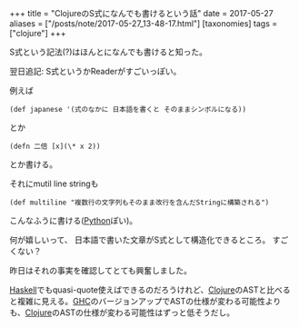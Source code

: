 +++
title = "ClojureのS式になんでも書けるという話"
date = 2017-05-27
aliases = ["/posts/note/2017-05-27_13-48-17.html"]
[taxonomies]
tags = ["clojure"]
+++

S式という記法(?)はほんとになんでも書けると知った。

翌日追記: S式というかReaderがすごいっぽい。

例えば

    (def japanese '(式のなかに 日本語を書くと そのままシンボルになる))

とか

    (defn 二倍 [x](\* x 2))

とか書ける。

それにmutil line stringも

    (def multiline "複数行の文字列もそのまま改行を含んだStringに構築される")

こんなふうに書ける([Python](http://d.hatena.ne.jp/keyword/Python)ぽい)。

何が嬉しいって、 日本語で書いた文章がS式として構造化できるところ。 すごくない？

昨日はそれの事実を確認してとても興奮しました。

[Haskell](http://d.hatena.ne.jp/keyword/Haskell)でもquasi-quote使えばできるのだろうけれど、[Clojure](http://d.hatena.ne.jp/keyword/Clojure)のASTと比べると複雑に見える。[GHC](http://d.hatena.ne.jp/keyword/GHC)のバージョンアップでASTの仕様が変わる可能性よりも、[Clojure](http://d.hatena.ne.jp/keyword/Clojure)のASTの仕様が変わる可能性はずっと低そうだし。


